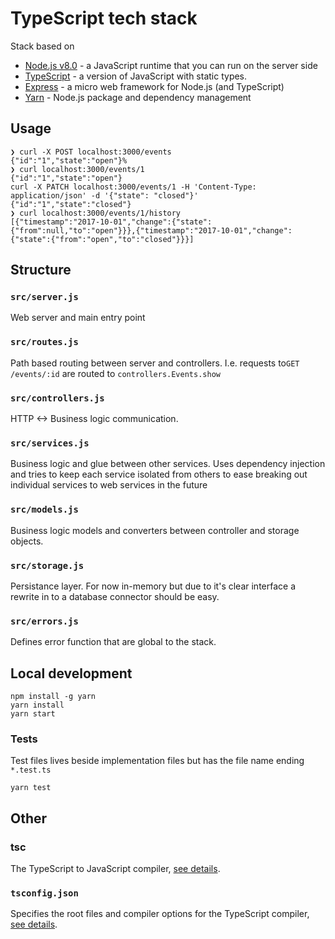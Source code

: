 # TypeScript tech stack
Stack based on
* [Node.js v8.0](https://nodejs.org/dist/latest-v8.x/docs/api/) - a JavaScript runtime that you can run on the server side
* [TypeScript](https://www.typescriptlang.org) - a version of JavaScript with static types.
* [Express](https://expressjs.com/) - a micro web framework for Node.js (and TypeScript)
* [Yarn](https://yarnpkg.com) - Node.js package and dependency management

## Usage
```
❯ curl -X POST localhost:3000/events
{"id":"1","state":"open"}%
❯ curl localhost:3000/events/1
{"id":"1","state":"open"}
curl -X PATCH localhost:3000/events/1 -H 'Content-Type: application/json' -d '{"state": "closed"}'
{"id":"1","state":"closed"}
❯ curl localhost:3000/events/1/history
[{"timestamp":"2017-10-01","change":{"state":{"from":null,"to":"open"}}},{"timestamp":"2017-10-01","change":{"state":{"from":"open","to":"closed"}}}]
```

## Structure

### `src/server.js` 
Web server and main entry point
### `src/routes.js`
Path based routing between server and controllers. I.e. requests to`GET /events/:id` are routed to `controllers.Events.show`
### `src/controllers.js`
HTTP <-> Business logic communication.
### `src/services.js`
Business logic and glue between other services. Uses dependency injection and tries to keep each service isolated from others to ease breaking out individual services to web services in the future
### `src/models.js`
Business logic models and converters between controller and storage objects.
### `src/storage.js`
Persistance layer. For now in-memory but due to it's clear interface a rewrite in to a database connector should be easy.
### `src/errors.js`
Defines error function that are global to the stack.

## Local development
```
npm install -g yarn
yarn install
yarn start
```

### Tests
Test files lives beside implementation files but has the file name ending `*.test.ts`
```
yarn test
```

## Other

### tsc
The TypeScript to JavaScript compiler, [see details](https://www.typescriptlang.org/docs/handbook/compiler-options.html).

### `tsconfig.json`
Specifies the root files and compiler options for the TypeScript compiler, [see details](https://www.typescriptlang.org/docs/handbook/tsconfig-json.html).
